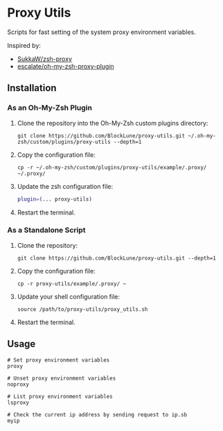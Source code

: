# Proxy Utils

Scripts for fast setting of the system proxy environment variables.

Inspired by:

- [SukkaW/zsh-proxy](https://github.com/SukkaW/zsh-proxy)
- [escalate/oh-my-zsh-proxy-plugin](https://github.com/escalate/oh-my-zsh-proxy-plugin/)

## Installation

### As an Oh-My-Zsh Plugin

1. Clone the repository into the Oh-My-Zsh custom plugins directory:

   ```shell
   git clone https://github.com/BlockLune/proxy-utils.git ~/.oh-my-zsh/custom/plugins/proxy-utils --depth=1
   ```

2. Copy the configuration file:

   ```shell
   cp -r ~/.oh-my-zsh/custom/plugins/proxy-utils/example/.proxy/ ~/.proxy/
   ```

3. Update the zsh configuration file:

   ```zsh
   plugin=(... proxy-utils)
   ```

4. Restart the terminal.

### As a Standalone Script

1. Clone the repository:

   ```shell
   git clone https://github.com/BlockLune/proxy-utils.git --depth=1
   ```

2. Copy the configuration file:

   ```shell
   cp -r proxy-utils/example/.proxy/ ~
   ```

3. Update your shell configuration file:

   ```shell
   source /path/to/proxy-utils/proxy_utils.sh
   ```

4. Restart the terminal.
  
## Usage

```shell
# Set proxy environment variables
proxy

# Unset proxy environment variables
noproxy

# List proxy environment variables
lsproxy

# Check the current ip address by sending request to ip.sb
myip
```
